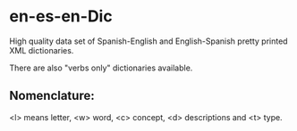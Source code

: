 # en-es-en-Dic
High quality data set of Spanish-English and English-Spanish pretty printed XML dictionaries. 

There are also "verbs only" dictionaries available. 

## Nomenclature:
\<l\> means letter, \<w\> word, \<c\> concept, \<d\> descriptions and \<t\> type.


